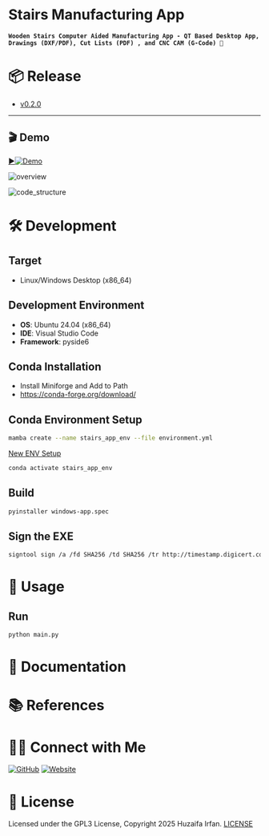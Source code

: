 # Stairs Manufacturing App
**`Wooden Stairs Computer Aided Manufacturing App - QT Based Desktop App, Drawings (DXF/PDF), Cut Lists (PDF) , and CNC CAM (G-Code) 🚀`**

<!-- •[Link](#)

<hr>

## 🎬 Demo

[![Demo](https://img.youtube.com/vi/video_id/0.jpg)](https://www.youtube.com/watch?v=video_id)

![overview](overview.drawio.png)

-->


# 📦 Release
- [v0.2.0](https://github.com/HuzaifaIrfan-CADCAM/stairs_app/releases)




<hr>


## 🎬 Demo

[▶️![Demo](https://img.youtube.com/vi/phJr-eCjHw4/hqdefault.jpg)](https://www.youtube.com/watch?v=phJr-eCjHw4)



![overview](docs/overview.drawio.png)

![code_structure](docs/code_structure.drawio.png)






# 🛠️ Development

## Target
- Linux/Windows Desktop (x86_64)

## Development Environment
- **OS**: Ubuntu 24.04 (x86_64)
- **IDE**: Visual Studio Code
- **Framework**: pyside6

## Conda Installation

- Install Miniforge and Add to Path
- https://conda-forge.org/download/


## Conda Environment Setup

```sh
mamba create --name stairs_app_env --file environment.yml
```

[New ENV Setup](env.md)

```sh
conda activate stairs_app_env
```


## Build

```sh
pyinstaller windows-app.spec
```

## Sign the EXE

```sh
signtool sign /a /fd SHA256 /td SHA256 /tr http://timestamp.digicert.com stairs_app.exe
```


# 🚀 Usage

## Run

```sh
python main.py
```



# 📝 Documentation

# 📚 References


# 🤝🏻 Connect with Me

[![GitHub](https://img.shields.io/badge/Github-%23222.svg?style=for-the-badge&logo=github&logoColor=white)](https://github.com/HuzaifaIrfan/)
[![Website](https://img.shields.io/badge/Website-%23222.svg?style=for-the-badge&logo=google-chrome&logoColor==%234285F4)](https://www.huzaifairfan.com)

# 📜 License

Licensed under the GPL3 License, Copyright 2025 Huzaifa Irfan. [LICENSE](LICENSE)
